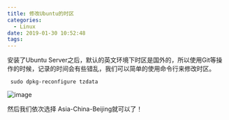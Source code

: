 ```yaml
---
title: 修改Ubuntu的时区
categories:
  - Linux
date: 2019-01-30 10:52:48
tags:
---
```


安装了Ubuntu Server之后，默认的英文环境下时区是国外的，所以使用Git等操作的时候，记录的时间会有些错乱，我们可以简单的使用命令行来修改时区。

` sudo dpkg-reconfigure tzdata`

![image](https://cloud.githubusercontent.com/assets/24730006/24046989/5d3ff290-0b5f-11e7-8a7d-7d292f887a81.png)

然后我们依次选择 Asia-China-Beijing就可以了！
